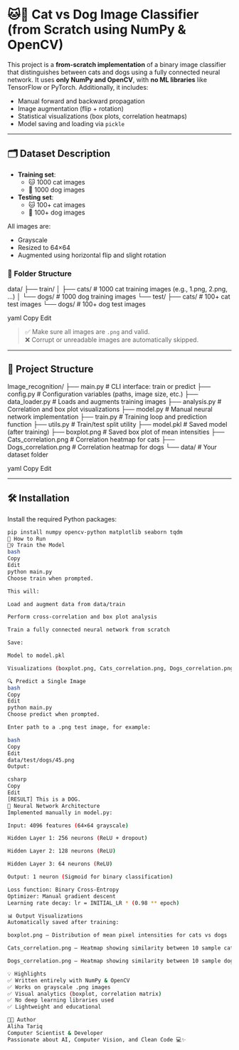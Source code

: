 # 🐱🐶 Cat vs Dog Image Classifier (from Scratch using NumPy & OpenCV)

This project is a **from-scratch implementation** of a binary image classifier that distinguishes between cats and dogs using a fully connected neural network. It uses **only NumPy and OpenCV**, with **no ML libraries** like TensorFlow or PyTorch. Additionally, it includes:

- Manual forward and backward propagation
- Image augmentation (flip + rotation)
- Statistical visualizations (box plots, correlation heatmaps)
- Model saving and loading via `pickle`

---

## 🗂 Dataset Description

- **Training set**:
  - 🐱 1000 cat images
  - 🐶 1000 dog images
- **Testing set**:
  - 🐱 100+ cat images
  - 🐶 100+ dog images

All images are:
- Grayscale
- Resized to 64×64
- Augmented using horizontal flip and slight rotation

### 📁 Folder Structure

data/
├── train/
│ ├── cats/ # 1000 cat training images (e.g., 1.png, 2.png, ...)
│ └── dogs/ # 1000 dog training images
└── test/
├── cats/ # 100+ cat test images
└── dogs/ # 100+ dog test images

yaml
Copy
Edit

> ✅ Make sure all images are `.png` and valid.  
> ❌ Corrupt or unreadable images are automatically skipped.

---

## 📁 Project Structure

Image_recognition/
├── main.py # CLI interface: train or predict
├── config.py # Configuration variables (paths, image size, etc.)
├── data_loader.py # Loads and augments training images
├── analysis.py # Correlation and box plot visualizations
├── model.py # Manual neural network implementation
├── train.py # Training loop and prediction function
├── utils.py # Train/test split utility
├── model.pkl # Saved model (after training)
├── boxplot.png # Saved box plot of mean intensities
├── Cats_correlation.png # Correlation heatmap for cats
├── Dogs_correlation.png # Correlation heatmap for dogs
└── data/ # Your dataset folder

yaml
Copy
Edit

---

## 🛠 Installation

Install the required Python packages:

```bash
pip install numpy opencv-python matplotlib seaborn tqdm
🚀 How to Run
🏋️‍♀️ Train the Model
bash
Copy
Edit
python main.py
Choose train when prompted.

This will:

Load and augment data from data/train

Perform cross-correlation and box plot analysis

Train a fully connected neural network from scratch

Save:

Model to model.pkl

Visualizations (boxplot.png, Cats_correlation.png, Dogs_correlation.png)

🔍 Predict a Single Image
bash
Copy
Edit
python main.py
Choose predict when prompted.

Enter path to a .png test image, for example:

bash
Copy
Edit
data/test/dogs/45.png
Output:

csharp
Copy
Edit
[RESULT] This is a DOG.
🧠 Neural Network Architecture
Implemented manually in model.py:

Input: 4096 features (64×64 grayscale)

Hidden Layer 1: 256 neurons (ReLU + dropout)

Hidden Layer 2: 128 neurons (ReLU)

Hidden Layer 3: 64 neurons (ReLU)

Output: 1 neuron (Sigmoid for binary classification)

Loss function: Binary Cross-Entropy
Optimizer: Manual gradient descent
Learning rate decay: lr = INITIAL_LR * (0.98 ** epoch)

📊 Output Visualizations
Automatically saved after training:

boxplot.png – Distribution of mean pixel intensities for cats vs dogs

Cats_correlation.png – Heatmap showing similarity between 10 sample cat images

Dogs_correlation.png – Heatmap showing similarity between 10 sample dog images

💡 Highlights
✅ Written entirely with NumPy & OpenCV
✅ Works on grayscale .png images
✅ Visual analytics (boxplot, correlation matrix)
✅ No deep learning libraries used
✅ Lightweight and educational

👩‍💻 Author
Aliha Tariq
Computer Scientist & Developer
Passionate about AI, Computer Vision, and Clean Code 💻✨

